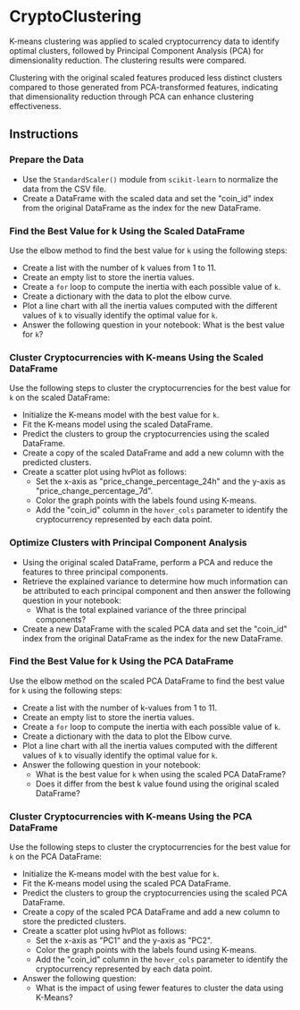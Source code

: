 # CryptoClustering

K-means clustering was applied to scaled cryptocurrency data to identify optimal clusters, followed by Principal Component Analysis (PCA) for dimensionality reduction. The clustering results were compared.

Clustering with the original scaled features produced less distinct clusters compared to those generated from PCA-transformed features, indicating that dimensionality reduction through PCA can enhance clustering effectiveness.

## Instructions

### **Prepare the Data**

* Use the `StandardScaler()` module from `scikit-learn` to normalize the data from the CSV file.
* Create a DataFrame with the scaled data and set the "coin_id" index from the original DataFrame as the index for the new DataFrame.

### **Find the Best Value for k Using the Scaled DataFrame**

Use the elbow method to find the best value for `k` using the following steps:

* Create a list with the number of k values from 1 to 11.
* Create an empty list to store the inertia values.
* Create a `for` loop to compute the inertia with each possible value of `k`.
* Create a dictionary with the data to plot the elbow curve.
* Plot a line chart with all the inertia values computed with the different values of `k` to visually identify the optimal value for `k`.
* Answer the following question in your notebook: What is the best value for `k`?

### **Cluster Cryptocurrencies with K-means Using the Scaled DataFrame**

Use the following steps to cluster the cryptocurrencies for the best value for `k` on the scaled DataFrame:

* Initialize the K-means model with the best value for `k`.
* Fit the K-means model using the scaled DataFrame.
* Predict the clusters to group the cryptocurrencies using the scaled DataFrame.
* Create a copy of the scaled DataFrame and add a new column with the predicted clusters.
* Create a scatter plot using hvPlot as follows:
  * Set the x-axis as "price_change_percentage_24h" and the y-axis as "price_change_percentage_7d".
  * Color the graph points with the labels found using K-means.
  * Add the "coin_id" column in the `hover_cols` parameter to identify the cryptocurrency represented by each data point.

### **Optimize Clusters with Principal Component Analysis**

* Using the original scaled DataFrame, perform a PCA and reduce the features to three principal components.
* Retrieve the explained variance to determine how much information can be attributed to each principal component and then answer the following question in your notebook:
  * What is the total explained variance of the three principal components?
* Create a new DataFrame with the scaled PCA data and set the "coin_id" index from the original DataFrame as the index for the new DataFrame.

### **Find the Best Value for k Using the PCA DataFrame**

Use the elbow method on the scaled PCA DataFrame to find the best value for `k` using the following steps:

* Create a list with the number of k-values from 1 to 11.
* Create an empty list to store the inertia values.
* Create a `for` loop to compute the inertia with each possible value of `k`.
* Create a dictionary with the data to plot the Elbow curve.
* Plot a line chart with all the inertia values computed with the different values of `k` to visually identify the optimal value for `k`.
* Answer the following question in your notebook:
  * What is the best value for `k` when using the scaled PCA DataFrame?
  * Does it differ from the best k value found using the original scaled DataFrame?

### **Cluster Cryptocurrencies with K-means Using the PCA DataFrame**

Use the following steps to cluster the cryptocurrencies for the best value for `k` on the PCA DataFrame:

* Initialize the K-means model with the best value for `k`.
* Fit the K-means model using the scaled PCA DataFrame.
* Predict the clusters to group the cryptocurrencies using the scaled PCA DataFrame.
* Create a copy of the scaled PCA DataFrame and add a new column to store the predicted clusters.
* Create a scatter plot using hvPlot as follows:
  * Set the x-axis as "PC1" and the y-axis as "PC2".
  * Color the graph points with the labels found using K-means.
  * Add the "coin_id" column in the `hover_cols` parameter to identify the cryptocurrency represented by each data point.
* Answer the following question:
  * What is the impact of using fewer features to cluster the data using K-Means?

